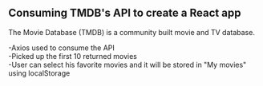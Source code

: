 ## Consuming TMDB's API to create a React app

The Movie Database (TMDB) is a community built movie and TV database.

-Axios used to consume the API <br>
-Picked up the first 10 returned movies <br>
-User can select his favorite movies and it will be stored in "My movies" using localStorage
